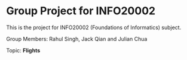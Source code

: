# Group Project for INFO20002
This is the project for INFO20002 (Foundations of Informatics) subject.

Group Members: Rahul Singh, Jack Qian and Julian Chua

Topic: **Flights**
